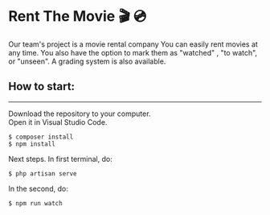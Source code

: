 # Rent The Movie :clapper: :cd:
Our team's project is a movie rental company
You can easily rent movies at any time. You also have the option to mark them as "watched" , "to watch", or "unseen". A grading system is also available.

## How to start:
***
Download the repository to your computer.   
Open it in Visual Studio Code.   
```
$ composer install 
$ npm install 
```
Next steps.
In first terminal, do:   
```
$ php artisan serve
```
In the second, do:
```
$ npm run watch
```
